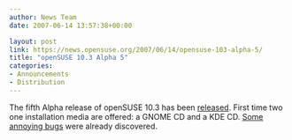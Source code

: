 ```yaml
---
author: News Team
date: 2007-06-14 13:57:38+00:00

layout: post
link: https://news.opensuse.org/2007/06/14/opensuse-103-alpha-5/
title: "openSUSE 10.3 Alpha 5"
categories:
- Announcements
- Distribution
---
```

The fifth Alpha release of openSUSE 10.3 has been [released](http://lists.opensuse.org/opensuse-announce/2007-06/msg00004.html). First time two one installation media are offered: a GNOME CD and a KDE CD. [Some annoying bugs](http://en.opensuse.org/Bugs:Most_Annoying_Bugs_10.3_dev) were already discovered.
